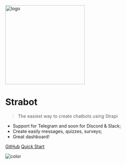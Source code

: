 <img width="250px" src="_media/main-logo.png" alt="logo" />

# Strabot

> The easiest way to create chatbots using Strapi

* Support for Telegram and soon for Discord & Slack;
* Create easily messages, quizzes, surveys;
* Great dashboard!

[GitHub](https://github.com/strabot/docs)
[Quick Start](Quick_Start)

![color](#FBFBFB)
